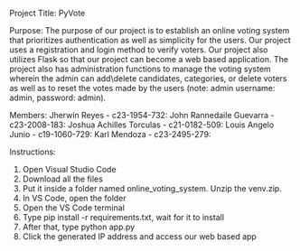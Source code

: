 Project Title:
PyVote

Purpose:
The purpose of our project is to establish an online voting system that prioritizes authentication as well as simplicity for the users. Our project uses a registration and login method to verify voters. Our project also utilizes Flask so that our project can become a web based application. The project also has administration functions to manage the voting system wherein the admin can add\delete candidates, categories, or delete voters as well as to reset the votes made by the users (note: admin username: admin, password: admin).

Members:
Jherwin Reyes - c23-1954-732:
John Rannedaile Guevarra - c23-2008-183:
Joshua Achilles Torculas - c21-0182-509:
Louis Angelo Junio - c19-1060-729:
Karl Mendoza - c23-2495-279:

Instructions:
1. Open Visual Studio Code
2. Download all the files
3. Put it inside a folder named online_voting_system. Unzip the venv.zip.
4. In VS Code, open the folder
5. Open the VS Code terminal
6. Type pip install -r requirements.txt, wait for it to install
7. After that, type python app.py
8. Click the generated IP address and access our web based app
